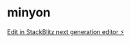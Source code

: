 # minyon

[Edit in StackBlitz next generation editor ⚡️](https://stackblitz.com/~/github.com/myblackbeanca/minyon)